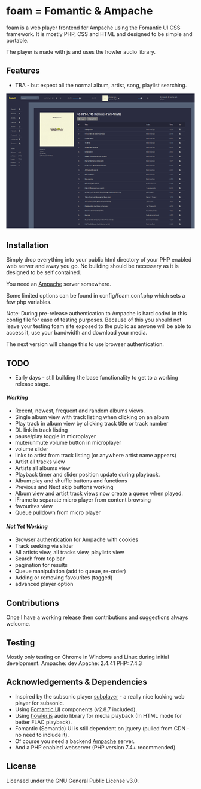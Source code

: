 # foam = Fomantic & Ampache

foam is a web player frontend for Ampache using the Fomantic UI CSS framework. It is mostly PHP, CSS and HTML and designed to be simple and portable.

The player is made with js and uses the howler audio library.

## Features

- TBA - but expect all the normal album, artist, song, playlist searching.

![Overview](/img/screenshot_pre-release_wip_sml.png)

## Installation
Simply drop everything into your public html directory of your PHP enabled web server and away you go. No building should be necessary as it is designed to be self contained.

You need an [Ampache](https://github.com/ampache/ampache) server somewhere.

Some limited options can be found in config/foam.conf.php which sets a few php variables.

Note: During pre-release authentication to Ampache is hard coded in this config file for ease of testing purposes. Because of this you should not leave your testing foam site exposed to the public as anyone will be able to access it, use your bandwidth and download your media.

The next version will change this to use browser authentication.

## TODO
- Early days - still building the base functionality to get to a working release stage.

#### _Working_
- Recent, newest, frequent and random albums views.
- Single album view with track listing when clicking on an album
- Play track in album view by clicking track title or track number
- DL link in track listing
- pause/play toggle in microplayer
- mute/unmute volume button in microplayer
- volume slider
- links to artist from track listing (or anywhere artist name appears)
- Artist all tracks view
- Artists all albums view
- Playback timer and slider position update during playback.
- Album play and shuffle buttons and functions
- Previous and Next skip buttons working
- Album view and artist track views now create a queue when played.
- iFrame to separate micro player from content browsing
- favourites view
- Queue pulldown from micro player

#### _Not Yet Working_
- Browser authentication for Ampache with cookies
- Track seeking via slider
- All artists view, all tracks view, playlists view
- Search from top bar
- pagination for results
- Queue manipulation (add to queue, re-order)
- Adding or removing favourites (tagged)
- advanced player option

## Contributions
Once I have a working release then contributions and suggestions always welcome.

## Testing
Mostly only testing on Chrome in Windows and Linux during initial development.
Ampache: dev
Apache: 2.4.41
PHP: 7.4.3

## Acknowledgements & Dependencies
- Inspired by the subsonic player [subplayer](https://github.com/peguerosdc/subplayer) - a really nice looking web player for subsonic.
- Using [Fomantic UI](https://github.com/fomantic/Fomantic-UI) components (v2.8.7 included).
- Using [howler.js](https://github.com/goldfire/howler.js) audio library for media playback (In HTML mode for better FLAC playback).
- Fomantic (Semantic) UI is still dependent on jquery (pulled from CDN - no need to include it).
- Of course you need a backend [Ampache](https://github.com/ampache/ampache) server.
- And a PHP enabled webserver (PHP version 7.4+ recommended).

## License

Licensed under the GNU General Public License v3.0.
